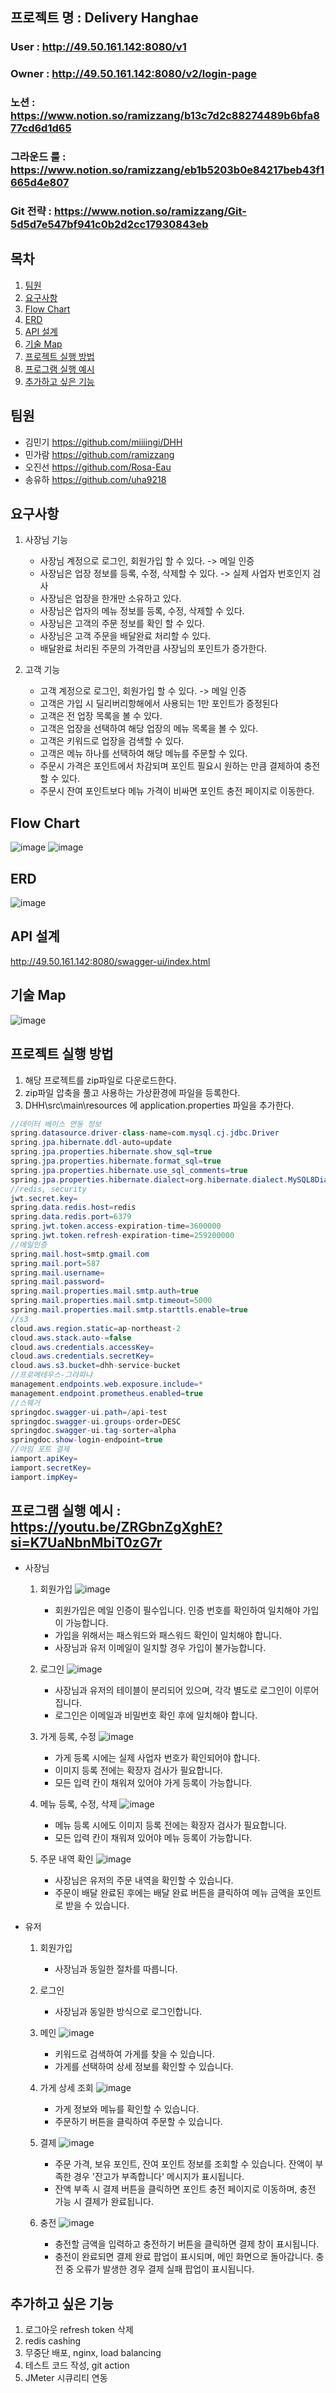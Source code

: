 ## 프로젝트 명 : Delivery Hanghae

### User : http://49.50.161.142:8080/v1
### Owner : http://49.50.161.142:8080/v2/login-page

### 노션 : https://www.notion.so/ramizzang/b13c7d2c88274489b6bfa877cd6d1d65
### 그라운드 룰 : https://www.notion.so/ramizzang/eb1b5203b0e84217beb43f1665d4e807
### Git 전략 : https://www.notion.so/ramizzang/Git-5d5d7e547bf941c0b2d2cc17930843eb

## 목차
1. [팀원](#팀원)
2. [요구사항](#요구사항)
3. [Flow Chart](#Flow-Chart)
4. [ERD](#ERD)
5. [API 설계](#API-설계)
6. [기술 Map](#기술-Map)
7. [프로젝트 실행 방법](#프로젝트-실행-방법)
8. [프로그램 실행 예시](#프로그램-실행-예시)
9. [추가하고 싶은 기능](#추가하고-싶은-기능)

## 팀원
* 김민기 https://github.com/miiiingi/DHH
* 민가람 https://github.com/ramizzang
* 오진선 https://github.com/Rosa-Eau
* 송유하 https://github.com/uha9218

## 요구사항
1. 사장님 기능
   * 사장님 계정으로 로그인, 회원가입 할 수 있다. -> 메일 인증
   * 사장님은 업장 정보를 등록, 수정, 삭제할 수 있다. -> 실제 사업자 번호인지 검사
   * 사장님은 업장을 한개만 소유하고 있다.
   * 사장님은 업자의 메뉴 정보를 등록, 수정, 삭제할 수 있다.
   * 사장님은 고객의 주문 정보를 확인 할 수 있다.
   * 사장님은 고객 주문을 배달완료 처리할 수 있다.
   * 배달완료 처리된 주문의 가격만큼 사장님의 포인트가 증가한다.

2. 고객 기능
   * 고객 계정으로 로그인, 회원가입 할 수 있다. -> 메일 인증
   * 고객은 가입 시 딜리버리항해에서 사용되는 1만 포인트가 증정된다
   * 고객은 전 업장 목록을 볼 수 있다.
   * 고객은 업장을 선택하여 해당 업장의 메뉴 목록을 볼 수 있다.
   * 고객은 키워드로 업장을 검색할 수 있다.
   * 고객은 메뉴 하나를 선택하여 해당 메뉴를 주문할 수 있다.
   * 주문시 가격은 포인트에서 차감되며 포인트 필요시 원하는 만큼 결제하여 충전할 수 있다.
   * 주문시 잔여 포인트보다 메뉴 가격이 비싸면 포인트 충전 페이지로 이동한다.

## Flow Chart
![image](https://github.com/miiiingi/DHH/assets/77494780/ffddf763-d137-45d7-9995-27190928b10b)
![image](https://github.com/miiiingi/DHH/assets/77494780/87a9b16c-51c2-4295-8f79-bfcf47fa4ef5)

## ERD
![image](https://github.com/miiiingi/DHH/assets/77494780/df297f38-f50a-40ce-8d02-6169e9933dab)

## API 설계
http://49.50.161.142:8080/swagger-ui/index.html

## 기술 Map
![image](https://github.com/miiiingi/DHH/assets/77494780/705feba8-6c57-42e7-99ae-923b0f89351d)

## 프로젝트 실행 방법
1. 해당 프로젝트를 zip파일로 다운로드한다.
2. zip파일 압축을 풀고 사용하는 가상환경에 파일을 등록한다.
3. DHH\src\main\resources 에 application.properties 파일을 추가한다.
```java
//데이터 베이스 연동 정보
spring.datasource.driver-class-name=com.mysql.cj.jdbc.Driver
spring.jpa.hibernate.ddl-auto=update
spring.jpa.properties.hibernate.show_sql=true
spring.jpa.properties.hibernate.format_sql=true
spring.jpa.properties.hibernate.use_sql_comments=true
spring.jpa.properties.hibernate.dialect=org.hibernate.dialect.MySQL8Dialect
//redis, security
jwt.secret.key=
spring.data.redis.host=redis
spring.data.redis.port=6379
spring.jwt.token.access-expiration-time=3600000
spring.jwt.token.refresh-expiration-time=259200000
//메일인증
spring.mail.host=smtp.gmail.com
spring.mail.port=587
spring.mail.username=
spring.mail.password=
spring.mail.properties.mail.smtp.auth=true
spring.mail.properties.mail.smtp.timeout=5000
spring.mail.properties.mail.smtp.starttls.enable=true
//s3
cloud.aws.region.static=ap-northeast-2
cloud.aws.stack.auto-=false
cloud.aws.credentials.accessKey=
cloud.aws.credentials.secretKey=
cloud.aws.s3.bucket=dhh-service-bucket
//프로메테우스-그라파냐
management.endpoints.web.exposure.include=*
management.endpoint.prometheus.enabled=true
//스웨거
springdoc.swagger-ui.path=/api-test
springdoc.swagger-ui.groups-order=DESC
springdoc.swagger-ui.tag-sorter=alpha
springdoc.show-login-endpoint=true
//아임 포트 결제
iamport.apiKey=
iamport.secretKey=
iamport.impKey=
```


## 프로그램 실행 예시 : https://youtu.be/ZRGbnZgXghE?si=K7UaNbnMbiT0zG7r 
* 사장님
  1. 회원가입 
![image](https://github.com/miiiingi/DHH/assets/77494780/7c0e5393-24bd-4cf9-8907-3640877ff010)
      * 회원가입은 메일 인증이 필수입니다. 인증 번호를 확인하여 일치해야 가입이 가능합니다.
      * 가입을 위해서는 패스워드와 패스워드 확인이 일치해야 합니다.
      * 사장님과 유저 이메일이 일치할 경우 가입이 불가능합니다.

   2. 로그인
![image](https://github.com/miiiingi/DHH/assets/77494780/07a0ca75-4b64-4461-8051-e74231f55671)
      * 사장님과 유저의 테이블이 분리되어 있으며, 각각 별도로 로그인이 이루어집니다.
      * 로그인은 이메일과 비밀번호 확인 후에 일치해야 합니다.

  3. 가게 등록, 수정
![image](https://github.com/miiiingi/DHH/assets/77494780/16cd8fd0-dfc9-4bef-aaf7-040ea0716d0d)
      * 가게 등록 시에는 실제 사업자 번호가 확인되어야 합니다.
      * 이미지 등록 전에는 확장자 검사가 필요합니다.
      * 모든 입력 칸이 채워져 있어야 가게 등록이 가능합니다.

  4. 메뉴 등록, 수정, 삭제
![image](https://github.com/miiiingi/DHH/assets/77494780/c50efb31-75f9-4675-a547-d5fdf4cd3f0f)
      * 메뉴 등록 시에도 이미지 등록 전에는 확장자 검사가 필요합니다.
      * 모든 입력 칸이 채워져 있어야 메뉴 등록이 가능합니다.
 
  5. 주문 내역 확인
![image](https://github.com/miiiingi/DHH/assets/77494780/d00a1762-0d8f-4d5f-9020-c97eb5b24ff4)
      * 사장님은 유저의 주문 내역을 확인할 수 있습니다.
      * 주문이 배달 완료된 후에는 배달 완료 버튼을 클릭하여 메뉴 금액을 포인트로 받을 수 있습니다.

* 유저
   1. 회원가입
      * 사장님과 동일한 절차를 따릅니다.
      
   2. 로그인
      * 사장님과 동일한 방식으로 로그인합니다.
      
   3. 메인
![image](https://github.com/miiiingi/DHH/assets/77494780/ff7e3120-a687-4111-bf2e-21a80f44ffd5)
      * 키워드로 검색하여 가게를 찾을 수 있습니다.
      * 가게를 선택하여 상세 정보를 확인할 수 있습니다.

   4. 가게 상세 조회
![image](https://github.com/miiiingi/DHH/assets/77494780/055565ae-7211-4b67-9f0e-d62933c8821a)
      * 가게 정보와 메뉴를 확인할 수 있습니다.
      * 주문하기 버튼을 클릭하여 주문할 수 있습니다.
 
   5. 결제
![image](https://github.com/miiiingi/DHH/assets/77494780/13426ff2-64eb-4f40-8b16-72467193d931)
      * 주문 가격, 보유 포인트, 잔여 포인트 정보를 조회할 수 있습니다. 잔액이 부족한 경우 '잔고가 부족합니다' 메시지가 표시됩니다.
      * 잔액 부족 시 결제 버튼을 클릭하면 포인트 충전 페이지로 이동하며, 충전 가능 시 결제가 완료됩니다.

   6. 충전
![image](https://github.com/miiiingi/DHH/assets/77494780/481b028e-ce07-476f-bdb3-e009351b7bd0)
      * 충전할 금액을 입력하고 충전하기 버튼을 클릭하면 결제 창이 표시됩니다.
      * 충전이 완료되면 결제 완료 팝업이 표시되며, 메인 화면으로 돌아갑니다. 충전 중 오류가 발생한 경우 결제 실패 팝업이 표시됩니다.

## 추가하고 싶은 기능 
1. 로그아웃 refresh token 삭제
2. redis cashing
3. 무중단 배포, nginx, load balancing
4. 테스트 코드 작성, git action
5. JMeter 시큐리티 연동 
